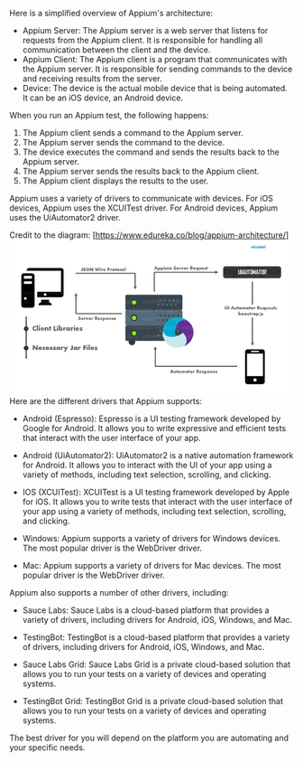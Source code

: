Here is a simplified overview of Appium's architecture:

- Appium Server: The Appium server is a web server that listens for requests from the Appium client. It is responsible for handling all communication between the client and the device.
- Appium Client: The Appium client is a program that communicates with the Appium server. It is responsible for sending commands to the device and receiving results from the server.
- Device: The device is the actual mobile device that is being automated. 
It can be an iOS device, an Android device.

When you run an Appium test, the following happens:

1. The Appium client sends a command to the Appium server.
1. The Appium server sends the command to the device.
1. The device executes the command and sends the results back to the Appium server.
1. The Appium server sends the results back to the Appium client.
1. The Appium client displays the results to the user.

Appium uses a variety of drivers to communicate with devices. 
For iOS devices, Appium uses the XCUITest driver. 
For Android devices, Appium uses the UiAutomator2 driver. 


Credit to the diagram: [https://www.edureka.co/blog/appium-architecture/]
![.guides/img/image8](./image8.png)
Here are the different drivers that Appium supports:
- Android (Espresso): Espresso is a UI testing framework developed by Google for Android. It allows you to write expressive and efficient tests that interact with the user interface of your app.

- Android (UiAutomator2): UiAutomator2 is a native automation framework for Android. It allows you to interact with the UI of your app using a variety of methods, including text selection, scrolling, and clicking.

- IOS (XCUITest): XCUITest is a UI testing framework developed by Apple for iOS. It allows you to write tests that interact with the user interface of your app using a variety of methods, including text selection, scrolling, and clicking.

- Windows: Appium supports a variety of drivers for Windows devices. The most popular driver is the WebDriver driver.

- Mac: Appium supports a variety of drivers for Mac devices. The most popular driver is the WebDriver driver.

Appium also supports a number of other drivers, including:

- Sauce Labs: Sauce Labs is a cloud-based platform that provides a variety of drivers, including drivers for Android, iOS, Windows, and Mac.

- TestingBot: TestingBot is a cloud-based platform that provides a variety of drivers, including drivers for Android, iOS, Windows, and Mac.

- Sauce Labs Grid: Sauce Labs Grid is a private cloud-based solution that allows you to run your tests on a variety of devices and operating systems.
 
- TestingBot Grid: TestingBot Grid is a private cloud-based solution that allows you to run your tests on a variety of devices and operating systems.

The best driver for you will depend on the platform you are automating and your specific needs.
